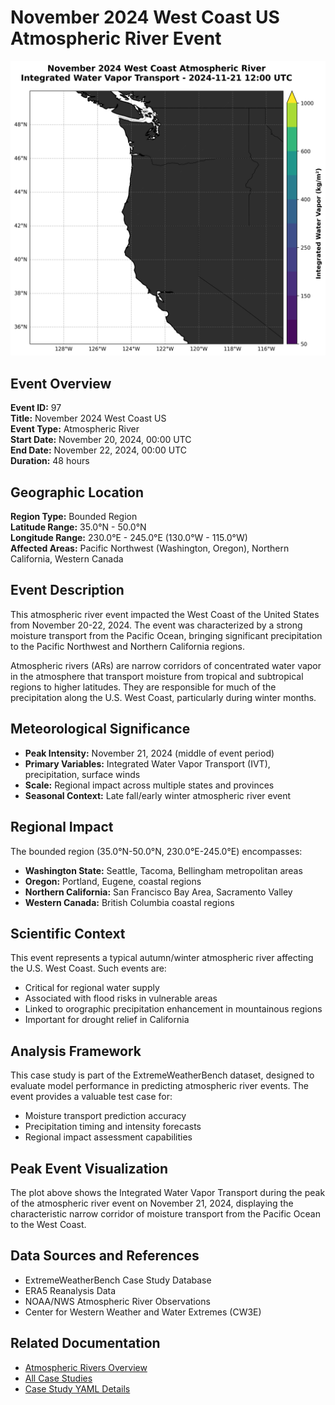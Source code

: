 # November 2024 West Coast US Atmospheric River Event

![November 2024 West Coast AR Peak](november_2024_west_coast_ar_peak.png)

## Event Overview

**Event ID:** 97  
**Title:** November 2024 West Coast US  
**Event Type:** Atmospheric River  
**Start Date:** November 20, 2024, 00:00 UTC  
**End Date:** November 22, 2024, 00:00 UTC  
**Duration:** 48 hours  

## Geographic Location

**Region Type:** Bounded Region  
**Latitude Range:** 35.0°N - 50.0°N  
**Longitude Range:** 230.0°E - 245.0°E (130.0°W - 115.0°W)  
**Affected Areas:** Pacific Northwest (Washington, Oregon), Northern California, Western Canada

## Event Description

This atmospheric river event impacted the West Coast of the United States from November 20-22, 2024. The event was characterized by a strong moisture transport from the Pacific Ocean, bringing significant precipitation to the Pacific Northwest and Northern California regions.

Atmospheric rivers (ARs) are narrow corridors of concentrated water vapor in the atmosphere that transport moisture from tropical and subtropical regions to higher latitudes. They are responsible for much of the precipitation along the U.S. West Coast, particularly during winter months.

## Meteorological Significance

- **Peak Intensity:** November 21, 2024 (middle of event period)
- **Primary Variables:** Integrated Water Vapor Transport (IVT), precipitation, surface winds
- **Scale:** Regional impact across multiple states and provinces
- **Seasonal Context:** Late fall/early winter atmospheric river event

## Regional Impact

The bounded region (35.0°N-50.0°N, 230.0°E-245.0°E) encompasses:
- **Washington State:** Seattle, Tacoma, Bellingham metropolitan areas
- **Oregon:** Portland, Eugene, coastal regions
- **Northern California:** San Francisco Bay Area, Sacramento Valley
- **Western Canada:** British Columbia coastal regions

## Scientific Context

This event represents a typical autumn/winter atmospheric river affecting the U.S. West Coast. Such events are:
- Critical for regional water supply
- Associated with flood risks in vulnerable areas
- Linked to orographic precipitation enhancement in mountainous regions
- Important for drought relief in California

## Analysis Framework

This case study is part of the ExtremeWeatherBench dataset, designed to evaluate model performance in predicting atmospheric river events. The event provides a valuable test case for:
- Moisture transport prediction accuracy
- Precipitation timing and intensity forecasts
- Regional impact assessment capabilities

## Peak Event Visualization

The plot above shows the Integrated Water Vapor Transport during the peak of the atmospheric river event on November 21, 2024, displaying the characteristic narrow corridor of moisture transport from the Pacific Ocean to the West Coast.

## Data Sources and References

- ExtremeWeatherBench Case Study Database
- ERA5 Reanalysis Data
- NOAA/NWS Atmospheric River Observations
- Center for Western Weather and Water Extremes (CW3E)

## Related Documentation

- [Atmospheric Rivers Overview](../AtmosphericRivers.md)
- [All Case Studies](../AllCaseStudies.md)
- [Case Study YAML Details](../CaseStudyYamlDetails.md)
